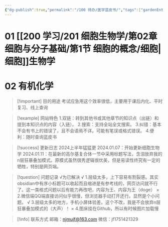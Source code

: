 ```yaml
---
{"dg-publish":true,"permalink":"/100 待办/医学蓝皮书/","tags":["gardenEntry"],"created":"2024-01-01T19:45:52.852+08:00","updated":"2024-01-18T23:20:45.838+08:00"}
---
```


# 01 [[200 学习/201 细胞生物学/第02章 细胞与分子基础/第1节 细胞的概念/细胞\|细胞]]生物学
# 02 有机化学

> [!important] 目的用途
> 考试应急用这个效率很低，主要用于课后内化、平时复习、线上查询

> [!example] 网站特色
> 1.双链：转到其他书或其他章节的知识点（出链）和提到本知识点的内容（入链）。
> 2.搜索：支持全站全文搜索。
> 3.纠错：基本不会有书上的错误了，且不会语焉不详。可能有笔误或格式错误。
> 4.便利：随时查询蓝皮书

> [!success] 更新日志
> 2024上半年猛猛更
> 2024.01.07：开始更新细胞生物学
> 2024.01.11：在最新的高尔基复合体一节中采用标题写法，含泪放弃我的n层狂暴叠加模式。原模式虽然很秀逻辑很优美，但是易读性终究有一定的牺牲，特别是网页端。

> [!question] 问题记录
> √为已解决
>√ 1.层级太多，上下容易有割裂感。其实obsidian中有序小标题可以收起而且缩进是有参考线的，网页访问就不行了。这一类格式问题以后有能力再改吧，内容为王、内容为王（doge）
>× 2.微信端QQ端直接访问似乎很慢，但浏览器手动打开还行。显然是个小问题。
>√ 3.层级太多的地方，手机小屏体验差。这个不改，我是不会放弃n层狂暴叠加模式的（大声）！
>× 4.图床挂在Github，所以有时候图片加载慢

> [!info] 联系方式
> 邮箱：njmujf@163.com
> 微信：jf1751421329
